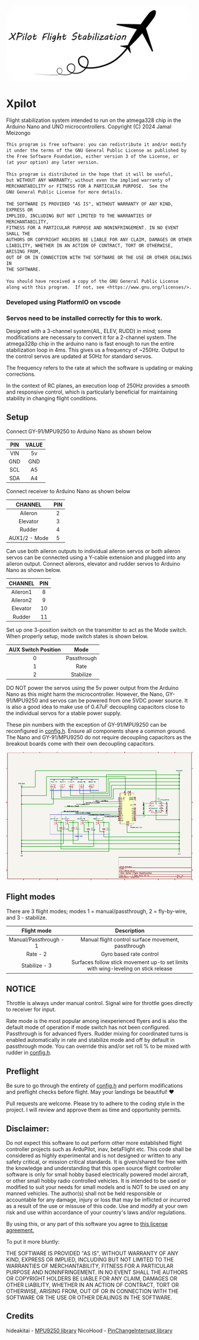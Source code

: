 ![XPilot Logo](assets/img/logo.jpg)

# Xpilot

Flight stabilization system intended to run on the atmega328 chip in the Arduino Nano and UNO microcontrollers.
Copyright (C) 2024 Jamal Meizongo

    This program is free software: you can redistribute it and/or modify
    it under the terms of the GNU General Public License as published by
    the Free Software Foundation, either version 3 of the License, or
    (at your option) any later version.

    This program is distributed in the hope that it will be useful,
    but WITHOUT ANY WARRANTY; without even the implied warranty of
    MERCHANTABILITY or FITNESS FOR A PARTICULAR PURPOSE.  See the
    GNU General Public License for more details.

    THE SOFTWARE IS PROVIDED "AS IS", WITHOUT WARRANTY OF ANY KIND, EXPRESS OR
    IMPLIED, INCLUDING BUT NOT LIMITED TO THE WARRANTIES OF MERCHANTABILITY,
    FITNESS FOR A PARTICULAR PURPOSE AND NONINFRINGEMENT. IN NO EVENT SHALL THE
    AUTHORS OR COPYRIGHT HOLDERS BE LIABLE FOR ANY CLAIM, DAMAGES OR OTHER
    LIABILITY, WHETHER IN AN ACTION OF CONTRACT, TORT OR OTHERWISE, ARISING FROM,
    OUT OF OR IN CONNECTION WITH THE SOFTWARE OR THE USE OR OTHER DEALINGS IN
    THE SOFTWARE.

    You should have received a copy of the GNU General Public License
    along with this program.  If not, see <https://www.gnu.org/licenses/>.

### Developed using PlatformIO on vscode

### Servos need to be installed correctly for this to work.

Designed with a 3-channel system(AIL, ELEV, RUDD) in mind; some modifications are necessary to convert it for a 2-channel system.
The atmega328p chip in the arduino nano is fast enough to run the entire stabilization loop in 4ms.
This gives us a frequency of ~250Hz. Output to the control servos are updated at 50Hz for standard servos.

The frequency refers to the rate at which the software is updating or making corrections.

In the context of RC planes, an execution loop of 250Hz provides a smooth and responsive control, which is particularly beneficial for maintaining stability in changing flight conditions.

## Setup

Connect GY-91/MPU9250 to Arduino Nano as shown below

| PIN | VALUE |
| :-: | :---: |
| VIN |  5v   |
| GND |  GND  |
| SCL |  A5   |
| SDA |  A4   |

Connect receiver to Arduino Nano as shown below

|    CHANNEL    | PIN |
| :-----------: | :-: |
|    Aileron    |  2  |
|   Elevator    |  3  |
|    Rudder     |  4  |
| AUX1/2 - Mode |  5  |

Can use both aileron outputs to individual aileron servos or both aileron servos can be connected using a Y-cable extension and plugged into any aileron output.
Connect ailerons, elevator and rudder servos to Arduino Nano as shown below.

| CHANNEL  | PIN |
| :------: | :-: |
| Aileron1 |  8  |
| Aileron2 |  9  |
| Elevator | 10  |
|  Rudder  | 11  |

Set up one 3-position switch on the transmitter to act as the Mode switch.
When properly setup, mode switch states is shown below.

| AUX Switch Position |    Mode     |
| :-----------------: | :---------: |
|          0          | Passthrough |
|          1          |    Rate     |
|          2          |  Stabilize  |

DO NOT power the servos using the 5v power output from the Arduino Nano as this might harm the microcontroller.
However, the Nano, GY-91/MPU9250 and servos can be powered from one 5VDC power source. It is also a good idea to make use of 0.47uF decoupling capacitors close to the individual servos for a stable power supply.

These pin numbers with the exception of GY-91/MPU9250 can be reconfigured in [config.h](lib/Xpilot/src/config.h).
Ensure all components share a common ground. The Nano and GY-91/MPU9250 do not require decoupling capacitors as the breakout boards come with their own decoupling capacitors.

![Schematics](assets/img/Schematics.png)

## Flight modes

There are 3 flight modes; modes 1 = manual/passthrough, 2 = fly-by-wire, and 3 - stabilize.

|      Flight mode       |                                     Description                                     |
| :--------------------: | :---------------------------------------------------------------------------------: |
| Manual/Passthrough - 1 |                 Manual flight control surface movement, passthrough                 |
|        Rate - 2        |                               Gyro based rate control                               |
|     Stabilize - 3      | Surfaces follow stick movement up-to set limits with wing-leveling on stick release |

## NOTICE

Throttle is always under manual control. Signal wire for throttle goes directly to receiver for input.

Rate mode is the most popular among inexperienced flyers and is also the default mode of operation if mode switch has not been configured. Passthrough is for advanced flyers. Rudder mixing for coordinated turns is enabled automatically in rate and stabilize mode and off by default in passthrough mode. You can override this and/or set roll % to be mixed with rudder in [config.h](lib/Xpilot/src/config.h).

## Preflight

Be sure to go through the entirety of [config.h](lib/Xpilot/src/config.h) and perform modifications and preflight checks before flight.
May your landings be beautiful! ❤️

Pull requests are welcome. Please try to adhere to the coding style in the project. I will review and approve them as time and opportunity permits.

## Disclaimer:

Do not expect this software to out perform other more established flight controller projects such as ArduPilot, inav, betaFlight etc. This code shall be considered as highly experimental and is not designed or written to any safety critical, or mission critical standards. It is given/shared for free with the knowledge and understanding that this open source flight controller software is only for small hobby based electrically powered model aircraft, or other small hobby radio controlled vehicles. It is intended to be used or modified to suit your needs for small models and is NOT to be used on any manned vehicles. The author(s) shall not be held responsible or accountable for any damage, injury or loss that may be inflicted or incurred as a result of the use or missuse of this code. Use and modify at your own risk and use within accordance of your country's laws and/or regulations.

By using this, or any part of this software you agree to [this license agreement.](https://github.com/mrmeizongo/Xpilot/blob/main/LICENSE)

To put it more bluntly:

THE SOFTWARE IS PROVIDED "AS IS", WITHOUT WARRANTY OF ANY KIND, EXPRESS OR
IMPLIED, INCLUDING BUT NOT LIMITED TO THE WARRANTIES OF MERCHANTABILITY,
FITNESS FOR A PARTICULAR PURPOSE AND NONINFRINGEMENT. IN NO EVENT SHALL THE
AUTHORS OR COPYRIGHT HOLDERS BE LIABLE FOR ANY CLAIM, DAMAGES OR OTHER
LIABILITY, WHETHER IN AN ACTION OF CONTRACT, TORT OR OTHERWISE, ARISING FROM,
OUT OF OR IN CONNECTION WITH THE SOFTWARE OR THE USE OR OTHER DEALINGS IN
THE SOFTWARE.

## Credits

hideakitai - [MPU9250 library](https://github.com/hideakitai/MPU9250)
NicoHood - [PinChangeInterrupt library](https://github.com/NicoHood/PinChangeInterrupt)
